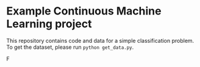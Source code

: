 # Example Continuous Machine Learning project

This repository contains code and data for a simple classification problem. To get the dataset, please run `python get_data.py`.


F

